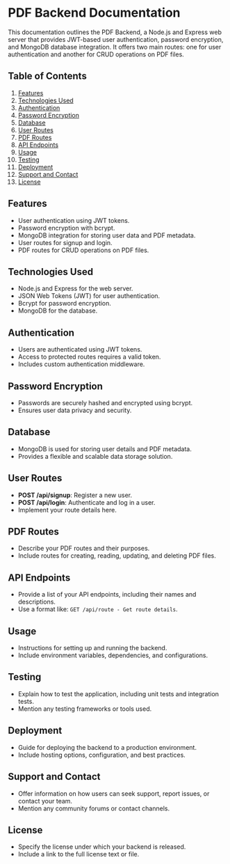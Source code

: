 # PDF Backend Documentation

This documentation outlines the PDF Backend, a Node.js and Express web server that provides JWT-based user authentication, password encryption, and MongoDB database integration. It offers two main routes: one for user authentication and another for CRUD operations on PDF files.

## Table of Contents

1. [Features](#features)
2. [Technologies Used](#technologies-used)
3. [Authentication](#authentication)
4. [Password Encryption](#password-encryption)
5. [Database](#database)
6. [User Routes](#user-routes)
7. [PDF Routes](#pdf-routes)
8. [API Endpoints](#api-endpoints)
9. [Usage](#usage)
10. [Testing](#testing)
11. [Deployment](#deployment)
12. [Support and Contact](#support-and-contact)
13. [License](#license)

## Features<a name="features"></a>

- User authentication using JWT tokens.
- Password encryption with bcrypt.
- MongoDB integration for storing user data and PDF metadata.
- User routes for signup and login.
- PDF routes for CRUD operations on PDF files.

## Technologies Used<a name="technologies-used"></a>

- Node.js and Express for the web server.
- JSON Web Tokens (JWT) for user authentication.
- Bcrypt for password encryption.
- MongoDB for the database.

## Authentication<a name="authentication"></a>

- Users are authenticated using JWT tokens.
- Access to protected routes requires a valid token.
- Includes custom authentication middleware.

## Password Encryption<a name="password-encryption"></a>

- Passwords are securely hashed and encrypted using bcrypt.
- Ensures user data privacy and security.

## Database<a name="database"></a>

- MongoDB is used for storing user details and PDF metadata.
- Provides a flexible and scalable data storage solution.

## User Routes<a name="user-routes"></a>

- **POST /api/signup**: Register a new user.
- **POST /api/login**: Authenticate and log in a user.
- Implement your route details here.

## PDF Routes<a name="pdf-routes"></a>

- Describe your PDF routes and their purposes.
- Include routes for creating, reading, updating, and deleting PDF files.

## API Endpoints<a name="api-endpoints"></a>

- Provide a list of your API endpoints, including their names and descriptions.
- Use a format like: `GET /api/route - Get route details`.

## Usage<a name="usage"></a>

- Instructions for setting up and running the backend.
- Include environment variables, dependencies, and configurations.

## Testing<a name="testing"></a>

- Explain how to test the application, including unit tests and integration tests.
- Mention any testing frameworks or tools used.

## Deployment<a name="deployment"></a>

- Guide for deploying the backend to a production environment.
- Include hosting options, configuration, and best practices.

## Support and Contact<a name="support-and-contact"></a>

- Offer information on how users can seek support, report issues, or contact your team.
- Mention any community forums or contact channels.

## License<a name="license"></a>

- Specify the license under which your backend is released.
- Include a link to the full license text or file.

